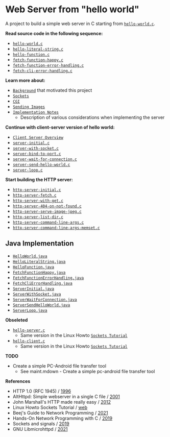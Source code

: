 # Web Server from "hello world"
A project to build a simple web server in C starting from [`hello-world.c`](txt/hello-world.c.txt).


**Read source code in the following sequence:**

- [`hello-world.c`](txt/hello-world.c.txt)
- [`hello-literal-string.c`](txt/hello-literal-string.c.txt)
- [`hello-function.c`](txt/hello-function.c.txt)
- [`fetch-function-happy.c`](txt/fetch-function-happy.c.txt)
- [`fetch-function-error-handling.c`](txt/fetch-function-error-handling.c.txt)
- [`fetch-cli-error-handling.c`](txt/fetch-cli-error-handling.c.txt)

**Learn more about:**

- [`Background`](background.md) that motivated this project
- [`Sockets`](learn-about-sockets.md)
- [`CGI`](learn-about-cgi.md)
- [`Sending Images`](learn-about-sending-images.md)
- [`Implementation Notes`](implementation-notes.md)
    - Description of various considerations when implementing the server

**Continue with client-server version of hello world:**

- [`Client Server Overview`](hello-client-server-overview.md)
- [`server-initial.c`](txt/server-initial.c.txt)
- [`server-with-socket.c`](txt/server-with-socket.c.txt)
- [`server-bind-to-port.c`](txt/server-bind-to-port.c.txt)
- [`server-wait-for-connection.c`](txt/server-wait-for-connection.c.txt)
- [`server-send-hello-world.c`](txt/server-send-hello-world.c.txt)
- [`server-loop.c`](txt/server-loop.c.txt)

**Start building the HTTP server:**

- [`http-server-initial.c`](txt/http-server-initial.c.txt)
- [`http-server-fetch.c`](txt/http-server-fetch.c.txt)
- [`http-server-with-get.c`](txt/http-server-with-get.c.txt)
- [`http-server-404-on-not-found.c`](txt/http-server-404-on-not-found.c.txt)
- [`http-server-serve-image-jpeg.c`](txt/http-server-serve-image-jpeg.c.txt)
- [`http-server-list-dir.c`](txt/http-server-list-dir.c.txt)
- [`http-server-command-line-args.c`](txt/http-server-command-line-args.c.txt)
- [`http-server-command-line-args-memset.c`](txt/http-server-command-line-args-memset.c.txt)


## Java Implementation

- [`HelloWorld.java`](java/HelloWorld.java)
- [`HelloLiteralString.java`](java/HelloLiteralString.java)
- [`HelloFunction.java`](java/HelloFunction.java)
- [`FetchFunctionHappy.java`](java/FetchFunctionHappy.java)
- [`FetchFunctionErrorHandling.java`](java/FetchFunctionErrorHandling.java)
- [`FetchCliErrorHandling.java`](java/FetchCliErrorHandling.java)
- [`ServerInitial.java`](java/ServerInitial.java)
- [`ServerWithSocket.java`](java/ServerWithSocket.java)
- [`ServerWaitForConnection.java`](java/ServerWaitForConnection.java)
- [`ServerSendHelloWorld.java`](java/ServerSendHelloWorld.java)
- [`ServerLoop.java`](java/ServerLoop.java)


**Obseleted**

- [`hello-server.c`](txt/hello-server.c.txt)
    - Same version in the Linux Howto [`Sockets Tutorial`](https://www.linuxhowtos.org/C_C++/socket.htm)
- [`hello-client.c`](txt/hello-client.c.txt)
    - Same version in the Linux Howto [`Sockets Tutorial`](https://www.linuxhowtos.org/C_C++/socket.htm)

**TODO**

- Create a simple PC-Android file transfer tool
    - See maint.mdown - Create a simple pc-android file transfer tool


**References**

- HTTP 1.0 (RFC 1945) / [1996](https://datatracker.ietf.org/doc/html/rfc1945)
- AltHttpd: Simple webserver in a single C file / [2001](https://sqlite.org/althttpd/doc/trunk/althttpd.md)
- John Marshall's HTTP made really easy / [2012](https://jmarshall.com/easy/http/)
- Linux Howto Sockets Tutorial / [web](https://www.linuxhowtos.org/C_C++/socket.htm)
- Beej's Guide to Network Programming / [2021](http://www.beej.us/guide/bgnet/)
- Hands-On Network Programming with C / [2019](https://github.com/codeplea/Hands-On-Network-Programming-with-C)
- Sockets and signals / [2019](https://opensource.com/article/19/4/interprocess-communication-linux-networking)
- GNU Libmicrohttpd / [2021](http://www.gnu.org/software/libmicrohttpd/)


